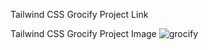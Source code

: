 Tailwind CSS Grocify Project Link
[](https://kyawzawhtet.github.io/tailwind-grocify/)

Tailwind CSS Grocify Project Image
![grocify](https://github.com/KyawZawHtet/tailwind-grocify/assets/53910737/b35da408-a3b5-48eb-9949-5e33e57888db)
